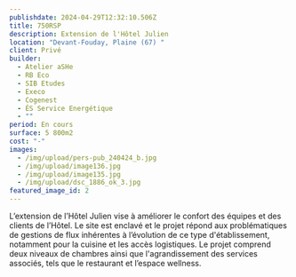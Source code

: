 ```yaml
---
publishdate: 2024-04-29T12:32:10.506Z
title: 750RSP
description: Extension de l'Hôtel Julien
location: "Devant-Fouday, Plaine (67) "
client: Privé
builder:
  - Atelier aSHe
  - RB Eco
  - SIB Etudes
  - Execo
  - Cogenest
  - ÉS Service Energétique
  - ""
period: En cours
surface: 5 800m2
cost: "-"
images:
  - /img/upload/pers-pub_240424_b.jpg
  - /img/upload/image136.jpg
  - /img/upload/image135.jpg
  - /img/upload/dsc_1886_ok_3.jpg
featured_image_id: 2
---
```

L’extension de l’Hôtel Julien vise à améliorer le confort des équipes et des clients de l’Hôtel. Le site est enclavé et le projet répond aux problématiques de gestions de flux inhérentes à l’évolution de ce type d'établissement, notamment pour la cuisine et les accès logistiques. Le projet comprend deux niveaux de chambres ainsi que l'agrandissement des services associés, tels que le restaurant et l’espace wellness.